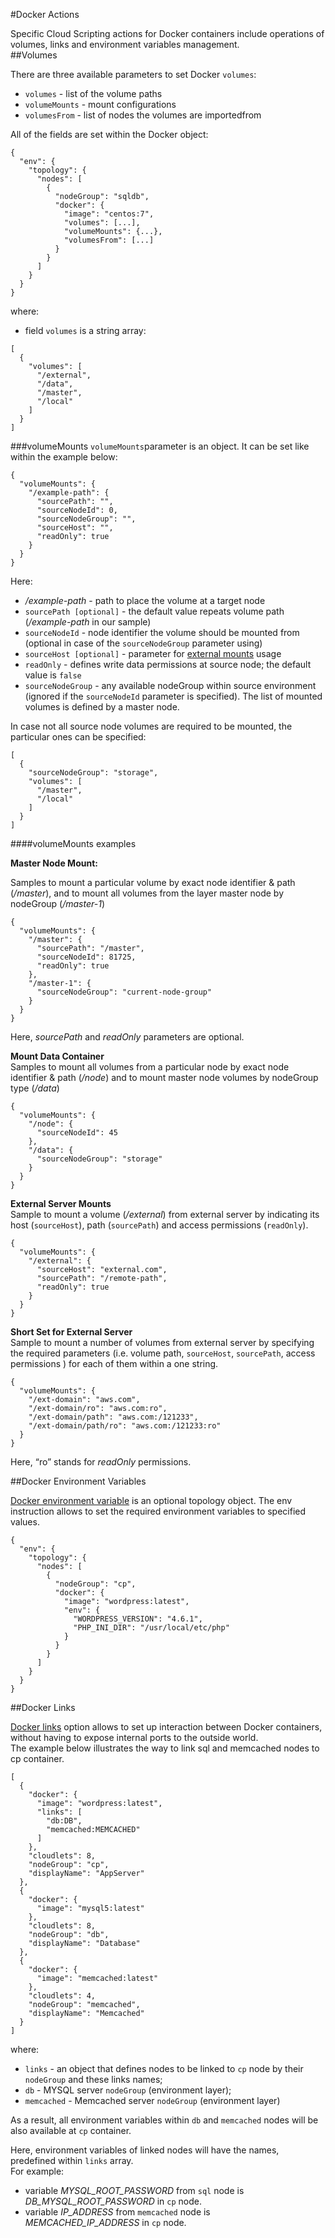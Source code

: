#Docker Actions

Specific Cloud Scripting actions for Docker containers include operations of volumes, links and environment variables management.
<br>
##Volumes

There are three available parameters to set Docker `volumes`:  
- `volumes` - list   of the volume paths   
- `volumeMounts` - mount configurations  
- `volumesFrom` - list of nodes the volumes are importedfrom    

All of the fields are set within the Docker object:
```
{
  "env": {
    "topology": {
      "nodes": [
        {
          "nodeGroup": "sqldb",
          "docker": {
            "image": "centos:7",
            "volumes": [...],
            "volumeMounts": {...},
            "volumesFrom": [...]
          }
        }
      ]
    }
  }
}
```
where:    
- field `volumes` is a string array:
```
[
  {
    "volumes": [
      "/external",
      "/data",
      "/master",
      "/local"
    ]
  }
]
```

###volumeMounts
`volumeMounts`parameter is an object. It can be set like within the example below:
```
{
  "volumeMounts": {
    "/example-path": {
      "sourcePath": "",
      "sourceNodeId": 0,
      "sourceNodeGroup": "",
      "sourceHost": "",
      "readOnly": true
    }
  }
}
```
Here:  
- */example-path* - path to place the volume at a target node  
- `sourcePath [optional]` - the default value repeats volume path (*/example-path* in our sample)   
- `sourceNodeId` -  node identifier the volume should be mounted from (optional in case of the `sourceNodeGroup` parameter using)  
- `sourceHost [optional]` - parameter for <u>external mounts</u> usage  
- `readOnly` - defines write data permissions at source node; the default value is `false`   
- `sourceNodeGroup` - any available nodeGroup within source environment (ignored if the `sourceNodeId` parameter is specified). The list of mounted volumes is defined by a master node.    

In case not all source node volumes are required to be mounted, the particular ones can be specified:
```
[
  {
    "sourceNodeGroup": "storage",
    "volumes": [
      "/master",
      "/local"
    ]
  }
]
```

####volumeMounts examples   
 
**Master Node Mount:**

Samples to mount a particular volume by exact node identifier & path (*/master*), and to mount all volumes from the layer master node by nodeGroup (*/master-1*)
```
{
  "volumeMounts": {
    "/master": {
      "sourcePath": "/master",
      "sourceNodeId": 81725,
      "readOnly": true
    },
    "/master-1": {
      "sourceNodeGroup": "current-node-group"
    }
  }
}
```

Here, *sourcePath* and *readOnly* parameters are optional.

**Mount Data Container**
<br>
Samples to mount all volumes from a particular node by exact node identifier & path (*/node*) and to mount master node volumes by nodeGroup type (*/data*)

```
{
  "volumeMounts": {
    "/node": {
      "sourceNodeId": 45
    },
    "/data": {
      "sourceNodeGroup": "storage"
    }
  }
}
```

**External Server Mounts**
<br>
Sample to mount a volume (*/external*) from external server by indicating its host (`sourceHost`), path (`sourcePath`) and access permissions (`readOnly`).
```
{
  "volumeMounts": {
    "/external": {
      "sourceHost": "external.com",
      "sourcePath": "/remote-path",
      "readOnly": true
    }
  }
}
```
**Short Set for External Server**
<br>
Sample to mount a number of volumes from external server by specifying the required parameters (i.e. volume path, `sourceHost`, `sourcePath`, access permissions ) for each of them within a one string.   
```
{
  "volumeMounts": {
    "/ext-domain": "aws.com",
    "/ext-domain/ro": "aws.com:ro",
    "/ext-domain/path": "aws.com:/121233",
    "/ext-domain/path/ro": "aws.com:/121233:ro"
  }
}
```

Here, “ro” stands for *readOnly* permissions.

<!--
##volumesFrom

`volumesFrom` is an list object.    
There are two ways to select the volume source container:
```
[
  {
    "sourceNodeId": "49",
    "readOnly": true
  },{
    "sourceNodeGroup": "storage",
    "readOnly": true
  }
]
```

In case to import not full source node volumes list You can set like below:
```
[
  {
    "sourceNodeGroup": "storage",
    "volumes": [
      "/master",
      "/local"
    ]
  }
]
```

Simple set examples above:
```
[
  49,
  "storage",
  "storage:ro"
]
```
where:   
- *49* - like { sourceNodeId : 49, readOnly : false }  
- *"storage"* - like { sourceNodeGroup : "storage", readOnly : false }  
- *"storage:ro"* - like { sourceNodeGroup : "storage", readOnly : true }
-->

##Docker Environment Variables

[Docker environment variable](https://docs.jelastic.com/docker-variables) is an optional topology object. The env instruction allows to set the required environment variables to specified values. 

```
{
  "env": {
    "topology": {
      "nodes": [
        {
          "nodeGroup": "cp",
          "docker": {
            "image": "wordpress:latest",
            "env": {
              "WORDPRESS_VERSION": "4.6.1",
              "PHP_INI_DIR": "/usr/local/etc/php"
            }
          }
        }
      ]
    }
  }
}
```

##Docker Links

[Docker links](https://docs.jelastic.com/docker-links) option allows to set up interaction between Docker containers, without having to expose internal ports to the outside world.
<br>
The example below illustrates the way to link sql and memcached nodes to cp container.
```
[
  {
    "docker": {
      "image": "wordpress:latest",
      "links": [
        "db:DB",
        "memcached:MEMCACHED"
      ]
    },
    "cloudlets": 8,
    "nodeGroup": "cp",
    "displayName": "AppServer"
  },
  {
    "docker": {
      "image": "mysql5:latest"
    },
    "cloudlets": 8,
    "nodeGroup": "db",
    "displayName": "Database"
  },
  {
    "docker": {
      "image": "memcached:latest"
    },
    "cloudlets": 4,
    "nodeGroup": "memcached",
    "displayName": "Memcached"
  }
]
```
where:   
- `links` - an object that defines nodes to be linked to `cp` node by their `nodeGroup` and these links names;    
- `db` - MYSQL server `nodeGroup` (environment layer);  
- `memcached` - Memcached server `nodeGroup` (environment layer)   

As a result, all environment variables within `db` and `memcached` nodes will be also available at `cp` container.  
 
Here, environment variables of linked nodes will have the names, predefined within `links` array.   
For example:  
- variable *MYSQL_ROOT_PASSWORD* from `sql` node is *DB_MYSQL_ROOT_PASSWORD* in `cp` node.   
- variable *IP_ADDRESS* from `memcached` node is *MEMCACHED_IP_ADDRESS* in `cp` node.